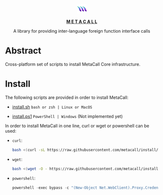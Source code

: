 
<div align="center">
  <a href="https://metacall.io" target="_blank"><img src="https://raw.githubusercontent.com/metacall/core/develop/deploy/images/logo.png" alt="M E T A C A L L" style="max-width:100%;" width="32" height="32">
  <p><b>M E T A C A L L</b></p></a>
  <p>A library for providing inter-language foreign function interface calls</p>
</div>

# Abstract

Cross-platform set of scripts to install MetaCall Core infrastructure.

# Install

The following scripts are provided in order to install MetaCall:
- [install.sh](https://raw.githubusercontent.com/metacall/install/master/install.sh) `bash or zsh | Linux or MacOS`

- [install.ps1](https://raw.githubusercontent.com/metacall/install/master/install.ps1) `PowerShell | Windows` (Not implemented yet)

In order to install MetaCall in one line, curl or wget or powershell can be used:
- `curl`:
  ```bash
  bash <(curl -sL https://raw.githubusercontent.com/metacall/install/master/install.sh)
  ```
- `wget`:
  ```bash
  bash <(wget -O - https://raw.githubusercontent.com/metacall/install/master/install.sh)
  ```
- `powershell`:
  ```powershell
  powershell -exec bypass -c "(New-Object Net.WebClient).Proxy.Credentials=[Net.CredentialCache]::DefaultNetworkCredentials;iwr('https://raw.githubusercontent.com/metacall/install/master/install.ps1')|iex"
  ```
